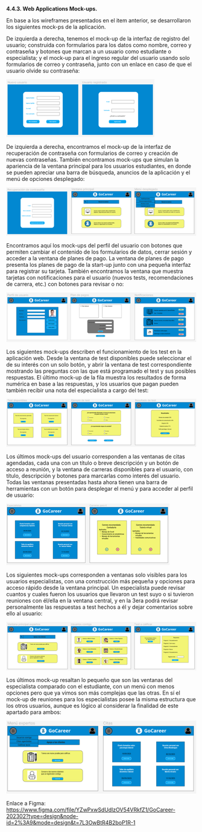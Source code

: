 **4.4.3. Web Applications Mock-ups.**

En base a los wireframes presentados en el item anterior, se desarrollaron los siguientes mock-ps de la aplicación.

De izquierda a derecha, tenemos el mock-up de la interfaz de registro del usuario; construida con formularios para los datos como nombre, correo y contraseña y botones que marcan a un usuario como estudiante o especialista; y el mock-up para el ingreso regular del usuario usando solo formularios de correo y contraseña, junto con un enlace en caso de que el usuario olvide su contraseña:

![mock1](../Images/mock1.png)

De izquierda a derecha, encontramos el mock-up de la interfaz de recuperación de contraseña con formularios de correo y creación de nuevas contraseñas. También encontramos mock-ups que simulan la apariencia de la ventana principal para los usuarios estudiantes, en donde se pueden apreciar una barra de búsqueda, anuncios de la aplicación y el menú de opciones desplegado: 

![mock2](../Images/mock2.png)

Encontramos aquí los mock-ups del perfil del usuario con botones que permiten cambiar el contenido de los formularios de datos, cerrar sesión y acceder a la ventana de planes de pago. La ventana de planes de pago presenta los planes de pago de la start-up junto con una pequeña interfaz para registrar su tarjeta. También encontramos la ventana que muestra tarjetas con notificaciones para el usuario (nuevos tests, recomendaciones de carrera, etc.) con botones para revisar o no:

![mock3](../Images/mock3.png)

Los siguientes mock-ups describen el funcionamiento de los test en la aplicación web. Desde la ventana de test disponibles puede seleccionar el de su interés con un solo botón, y abrir la ventana de test correspondiente mostrando las preguntas con las que está programado el test y sus posibles respuestas. El último mock-up de la fila muestra los resultados de forma numérica en base a las respuestas, y los usuarios que pagan pueden también recibir una nota del especialista a cargo del test:

![mock4](../Images/mock4.png)

Los últimos mock-ups del usuario corresponden a las ventanas de citas agendadas, cada una con un título o breve descripción y un botón de acceso a reunión, y la ventana de carreras disponibles para el usuario, con título, descripción y botones para marcarlas como interés del usuario. Todas las ventanas presentadas hasta ahora tienen una barra de herramientas con un botón para desplegar el menú y para acceder al perfil de usuario:

![mock5](../Images/mock5.png)

Los siguientes mock-ups corresponden a ventanas solo visibles para los usuarios especialistas, con una construcción más pequeña y opciones para acceso rápido desde la ventana principal. Un especialista puede revisar cuantos y cuales fueron los usuarios que llevaron un test suyo o si tuvieron reuniones con él/ella en la ventana central, y en la 3era podrá revisar personalmente las respuestas a test hechos a él y dejar comentarios sobre ello al usuario:

![mock6](../Images/mock6.png)

Los últimos mock-up resaltan lo pequeño que son las ventanas del especialista comparado con el estudiante, con un menú con menos opciones pero que ya vimos son más complejas que las otras. En sí el mock-up de reuniones para los especialistas posee la misma estructura que los otros usuarios, aunque es lógico al considerar la finalidad de este apartado para ambos:

![mock7](../Images/mock7.png)

Enlace a Figma: <https://www.figma.com/file/YZwPxwSdUdlzOV54VRkfZ1/GoCareer-202302?type=design&node-id=2%3A9&mode=design&t=7L3OwBtR4B2boP1R-1>
